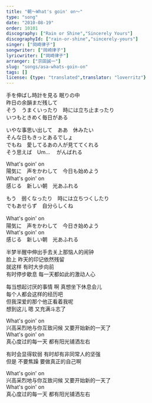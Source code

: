 ```yaml
---
title: "朝～What's goin' on～"
type: "song"
date: "2010-08-19"
order: 10101
discography: ["Rain or Shine","Sincerely Yours"]
discographyId: ["rain-or-shine","sincerely-yours"]
singer: ["岡崎律子"]
songwriter: ["岡崎律子"]
lyricwriter: ["岡崎律子"]
arranger: ["京田誠一"]
slug: "songs/asa-whats-goin-on"
tags: []
license: {type: "translated",translator: "loverritz"}
---
```


手を伸ばし時計を見る 眠りの中  
昨日の余韻まだ残して  
そう　うまくいったり　時には立ち止まったり  
いつもときめく毎日がある  
  
いやな事思い出して　ああ　休みたい  
そんな日もきっとあるでしょ  
でもね　愛してるあの人が見ててくれる  
そう思えば　Um…　 がんばれる  
  
  <!-- 翻译 -->

What's goin' on  
陽気に　声をかわして　今日も始めよう  
What's goin' on　  
感じる　新しい朝　光あふれる  
  
もう　弱くなったり　時には立ちつくしたり  
でもあせらず　自分らしくね  
  
What's goin' on　  
陽気に　声をかわして　今日き始めよう  
What's goin' on  
感じる　新しい朝　光あふれる  
  
<!-- 翻译 -->

半梦半醒中伸出手去关上那恼人的闹钟   
脸上 昨天的印记依然残留   
就这样 有时大步向前   
有时停步歇息 每一天都如此的激动人心   
  
每当想起讨厌的事情 啊 真想坐下休息会儿   
每个人都会这样的经历吧   
但我深爱的那个他正看着我呢   
想到这儿 嗯 又充满斗志了   
  
What's goin' on   
兴高采烈地与你互致问候 又要开始新的一天了   
What's goin' on   
真心度过的每一天 都有阳光铺洒左右   
  
有时会显得软弱 有时却有非同常人的坚强   
但是 不要焦躁 要做真正的自己啊   
  
What's goin' on   
兴高采烈地与你互致问候 又要开始新的一天了   
What's goin' on   
真心度过的每一天 都有阳光铺洒左右  